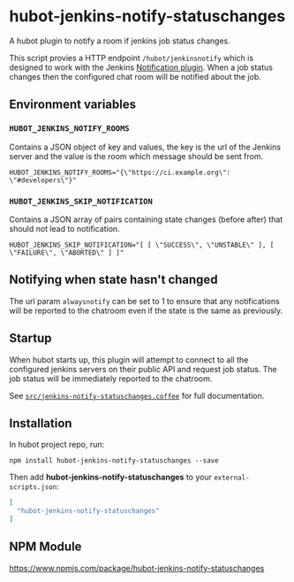 # hubot-jenkins-notify-statuschanges

A hubot plugin to notify a room if jenkins job status changes.

This script provies a HTTP endpoint `/hubot/jenkinsnotify` which is designed to work with the Jenkins [Notification plugin](https://wiki.jenkins.io/display/JENKINS/Notification+Plugin). When a job status changes then the configured chat room will be notified about the job.


## Environment variables

### `HUBOT_JENKINS_NOTIFY_ROOMS`
Contains a JSON object of key and values, the key is the url of the Jenkins server and the value is the room which message should be sent from.
```
HUBOT_JENKINS_NOTIFY_ROOMS="{\"https://ci.example.org\": \"#developers\"}"
```

### `HUBOT_JENKINS_SKIP_NOTIFICATION`
Contains a JSON array of pairs containing state changes (before after) that should not lead to notification.
```
HUBOT_JENKINS_SKIP_NOTIFICATION="[ [ \"SUCCESS\", \"UNSTABLE\" ], [ \"FAILURE\", \"ABORTED\" ] ]"
```

## Notifying when state hasn't changed

The url param `alwaysnotify` can be set to 1 to ensure that any notifications will be reported to the chatroom even if the state is the same as previously.

## Startup

When hubot starts up, this plugin will attempt to connect to all the configured jenkins servers on their public API and request job status. The job status will be immediately reported to the chatroom.

See [`src/jenkins-notify-statuschanges.coffee`](src/jenkins-notify-statuschanges.coffee) for full documentation.

## Installation

In hubot project repo, run:

`npm install hubot-jenkins-notify-statuschanges --save`

Then add **hubot-jenkins-notify-statuschanges** to your `external-scripts.json`:

```json
[
  "hubot-jenkins-notify-statuschanges"
]
```

## NPM Module

https://www.npmjs.com/package/hubot-jenkins-notify-statuschanges
